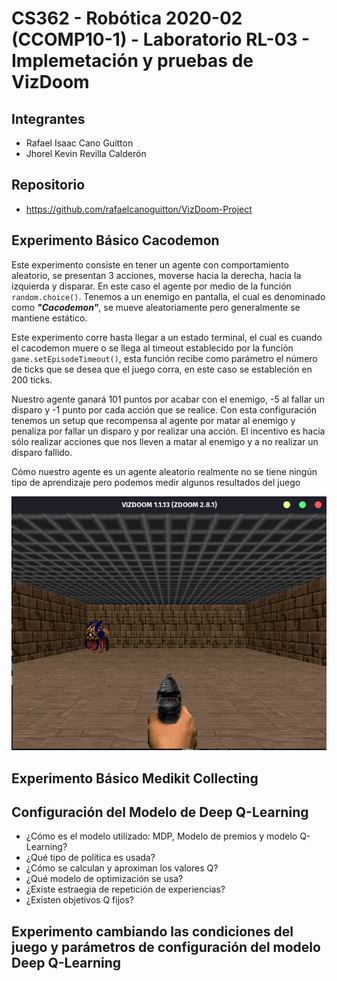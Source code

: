 # CS362 - Robótica 2020-02 (CCOMP10-1) - Laboratorio RL-03 - Implemetación y pruebas de VizDoom

## Integrantes

- Rafael Isaac Cano Guitton
- Jhorel Kevin Revilla Calderón

## Repositorio

- <https://github.com/rafaelcanoguitton/VizDoom-Project>

## Experimento Básico Cacodemon

<!-- descripción, ejecución, convergencia y resultados obtenidos -->

Este experimento consiste en tener un agente con comportamiento aleatorio, se presentan 3 acciones, moverse hacia la derecha, hacia la izquierda y disparar.  En este caso el agente por medio de la función `random.choice()`. Tenemos a un enemigo en pantalla, el cual es denominado como ***"Cacodemon"***, se mueve aleatoriamente pero generalmente se mantiene estático.

Este experimento corre hasta llegar a un estado terminal, el cual es cuando el cacodemon muere o se llega al timeout establecido por la función `game.setEpisodeTimeout()`, esta función recibe como parámetro el número de ticks que se desea que el juego corra, en este caso se estableción en 200 ticks.

Nuestro agente ganará 101 puntos por acabar con el enemigo, -5 al fallar un disparo y -1 punto por cada acción que se realice. Con esta configuración tenemos un setup que recompensa al agente por matar al enemigo y penaliza por fallar un disparo y por realizar una acción. El incentivo es hacia sólo realizar acciones que nos lleven a matar al enemigo y a no realizar un disparo fallido.

Cómo nuestro agente es un agente aleatorio realmente no se tiene ningún tipo de aprendizaje pero podemos medir algunos resultados del juego

<!-- cacodemon image -->
![cacodemon](media/Screenshot%20from%202022-12-01%2013-07-09.png)
## Experimento Básico Medikit Collecting

<!-- descripción, ejecución, convergencia y resultados obtenidos -->
## Configuración del Modelo de Deep Q-Learning

- ¿Cómo es el modelo utilizado: MDP, Modelo de premios y modelo Q-Learning?
- ¿Qué tipo de política es usada?
- ¿Cómo se calculan y aproximan los valores Q?
- ¿Qué modelo de optimización se usa?
- ¿Existe estraegia de repetición de experiencias?
- ¿Existen objetivos Q fijos?

## Experimento cambiando las condiciones del juego y parámetros de configuración del modelo Deep Q-Learning

<!-- descripción, ejecución, convergencia y resultados obtenidos -->
